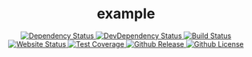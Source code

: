 <div align="center">
  <h1>example</h1>
  <a href="https://david-dm.org/ethanneff/example">
    <img src="https://david-dm.org/ethanneff/example.svg" alt="Dependency Status" />
  </a>
  <a href="https://david-dm.org/ethanneff/example#info=devDependencies">
    <img src="https://david-dm.org/ethanneff/example/dev-status.svg" alt="DevDependency Status" />
  </a>
  <a href="https://travis-ci.org/ethanneff/example">
    <img src="https://travis-ci.org/ethanneff/example.svg" alt="Build Status" />
  </a>
  <a href="https://ethanneff.github.io/example/">
    <img src="https://img.shields.io/website/https/ethanneff.github.io/example.svg" alt="Website Status" />
  </a>  
  <a href="https://codecov.io/gh/ethanneff/example">
    <img src="https://codecov.io/gh/ethanneff/example/branch/master/graph/badge.svg" alt="Test Coverage" />
  </a>
  <a href="https://github.com/ethanneff/example">
    <img src="https://img.shields.io/github/release/ethanneff/example.svg" alt="Github Release" />
  </a>
  <a href="https://github.com/ethanneff/example/blob/master/docs/LICENSE.md">
    <img src="https://img.shields.io/badge/license-MIT-blue.svg" alt="Github License" />
  </a>
</div>
